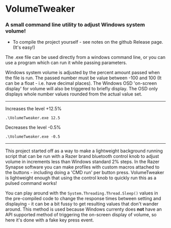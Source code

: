 # VolumeTweaker
### A small command line utility to adjust Windows system volume!

- To compile the project yourself - see notes on the github Release page. (It's easy!)

The .exe file can be used directly from a windows command line, or you can use a program which can run it while passing parameters. 

Windows system volume is adjusted by the percent amount passed when the file is run. The passed number must be value between -100 and 100 (It can be a float - i.e. have decimal places).  The Windows OSD 'on-screen display' for volume will also be triggered to briefly display.  The OSD only displays whole number values rounded from the actual value set.

---

Increases the level +12.5%
```
.\VolumeTweaker.exe 12.5
```
Decreases the level -0.5%
```
.\VolumeTweaker.exe -0.5
```  

---

This project started off as a way to make a lightweight background running script that can be run with a Razer brand bluetooth control knob to adjust volume in increments less than Windows standard 2% steps.  In the Razer Synapse software you can make profiles with custom macros attached to the buttons - including doing a 'CMD run' per button press.  VolumeTweaker is lightweight enough that using the control knob to quickly run this as a pulsed command works!  


You can play around with the `System.Threading.Thread.Sleep()` values in the pre-compiled code to change the response times between setting and displaying - it can be a bit fussy to get resulting values that don't wander around.  This method is used because Windows currenty does **not** have an API supported method of triggering the on-screen display of volume, so here it's done with a fake key press event.  
